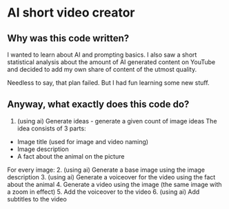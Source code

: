 <h1>AI short video creator</h1>

<h2>Why was this code written?</h2>

I wanted to learn about AI and prompting basics. I also saw a short statistical analysis
about the amount of AI generated content on YouTube and decided to add my own share of 
content of the utmost quality.

Needless to say, that plan failed. But I had fun learning some new stuff.

<h2>Anyway, what exactly does this code do?</h2>

1. (using ai) Generate ideas - generate a given count of image ideas
The idea consists of 3 parts:
* Image title (used for image and video naming)
* Image description
* A fact about the animal on the picture

For every image:
2. (using ai) Generate a base image using the image description
3. (using ai) Generate a voiceover for the video using the fact about the animal
4. Generate a video using the image (the same image with a zoom in effect)
5. Add the voiceover to the video
6. (using ai) Add subtitles to the video